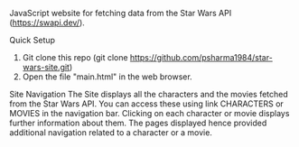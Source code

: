JavaScript website for fetching data from the Star Wars API (https://swapi.dev/).

Quick Setup
1. Git clone this repo (git clone https://github.com/psharma1984/star-wars-site.git)
2. Open the file "main.html" in the web browser.

Site Navigation
The Site displays all the characters and the movies fetched from the Star Wars API. You can access these using link CHARACTERS or MOVIES in the navigation bar. Clicking on each character or movie displays further information about them. The pages displayed hence provided additional navigation related to a character or a movie.
